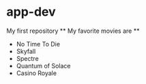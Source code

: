 # app-dev
My first repository 
** My favorite movies are **
- No Time To Die 
- Skyfall
- Spectre
- Quantum of Solace
- Casino Royale
